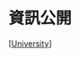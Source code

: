 # 資訊公開
[[University]]


[//begin]: # "Autogenerated link references for markdown compatibility"
[University]: university.md "University"
[//end]: # "Autogenerated link references"
